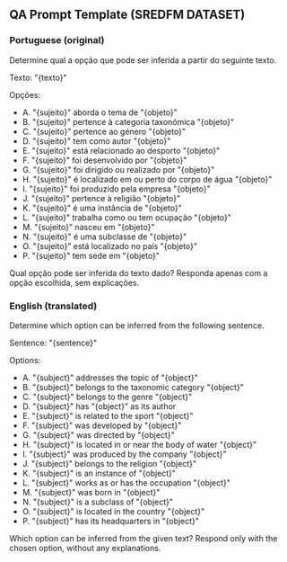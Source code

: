 ## QA Prompt Template (SREDFM DATASET)

### Portuguese (original)

Determine qual a opção que pode ser inferida a partir do seguinte texto.

Texto:
"{texto}"

Opções:
- A. "{sujeito}" aborda o tema de "{objeto}"
- B. "{sujeito}" pertence à categoria taxonómica "{objeto}"
- C. "{sujeito}" pertence ao género "{objeto}"
- D. "{sujeito}" tem como autor "{objeto}"
- E. "{sujeito}" está relacionado ao desporto "{objeto}"
- F. "{sujeito}" foi desenvolvido por "{objeto}"
- G. "{sujeito}" foi dirigido ou realizado por "{objeto}"
- H. "{sujeito}" é localizado em ou perto do corpo de água "{objeto}"
- I. "{sujeito}" foi produzido pela empresa "{objeto}"
- J. "{sujeito}" pertence à religião "{objeto}"
- K. "{sujeito}" é uma instância de "{objeto}"
- L. "{sujeito}" trabalha como ou tem ocupação "{objeto}"
- M. "{sujeito}" nasceu em "{objeto}"
- N. "{sujeito}" é uma subclasse de "{objeto}"
- O. "{sujeito}" está localizado no país "{objeto}"
- P. "{sujeito}" tem sede em "{objeto}"

Qual opção pode ser inferida do texto dado?
Responda apenas com a opção escolhida, sem explicações.

### English (translated)

Determine which option can be inferred from the following sentence.

Sentence:
"{sentence}"

Options:
- A. "{subject}" addresses the topic of "{object}"
- B. "{subject}" belongs to the taxonomic category "{object}"
- C. "{subject}" belongs to the genre "{object}"
- D. "{subject}" has "{object}" as its author
- E. "{subject}" is related to the sport "{object}"
- F. "{subject}" was developed by "{object}"
- G. "{subject}" was directed by "{object}"
- H. "{subject}" is located in or near the body of water "{object}"
- I. "{subject}" was produced by the company "{object}"
- J. "{subject}" belongs to the religion "{object}"
- K. "{subject}" is an instance of "{object}"
- L. "{subject}" works as or has the occupation "{object}"
- M. "{subject}" was born in "{object}"
- N. "{subject}" is a subclass of "{object}"
- O. "{subject}" is located in the country "{object}"
- P. "{subject}" has its headquarters in "{object}"

Which option can be inferred from the given text?
Respond only with the chosen option, without any explanations.
